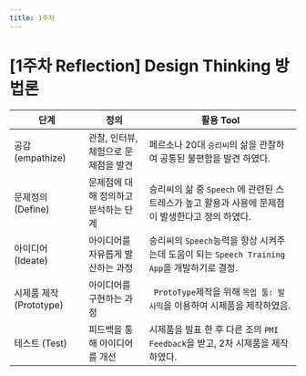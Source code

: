 ```yaml
---
title: 1주차
---
```




# [1주차 Reflection] Design Thinking 방법론

| 단계                    | 정의                                 | 활용 Tool                                                    |
| ----------------------- | ------------------------------------ | ------------------------------------------------------------ |
| 공감 (empathize)        | 관찰, 인터뷰, 체험으로 문제점을 발견 | 페르소나 20대 `승리씨`의 삶을 관찰하여 공통된 불편함을 발견 하였다. |
| 문제정의 (Define)       | 문제점에 대해 정의하고 분석하는 단계 | 승리씨의 삶 중  `Speech` 에 관련된 스트레스가 높고 활용과 사용에 문제점이 발생한다고 정의 하였다. |
| 아이디어(Ideate)        | 아이디어를 자유롭게 발산하는 과정    | 승리씨의 `Speech`능력을 향상 시켜주는데 도움이 되는 `Speech Training App`을 개발하기로 결정. |
| 시제품 제작 (Prototype) | 아이디어를 구현하는 과정             | ` ProtoType`제작을 위해 `목업 툴: 발사믹`을 이용하여 시제품을 제작하였음. |
| 테스트 (Test)           | 피드백을 통해 아이디어를 개선        | 시제품을 발표 한 후 다른 조의 `PMI Feedback`을 받고, 2차 시제품을 제작하였다. |
